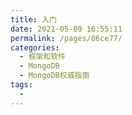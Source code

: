 ```yaml
---
title: 入门
date: 2021-05-09 16:55:11
permalink: /pages/86ce77/
categories:
  - 框架和软件
  - MongoDB
  - MongoDB权威指南
tags:
  - 
---
```


